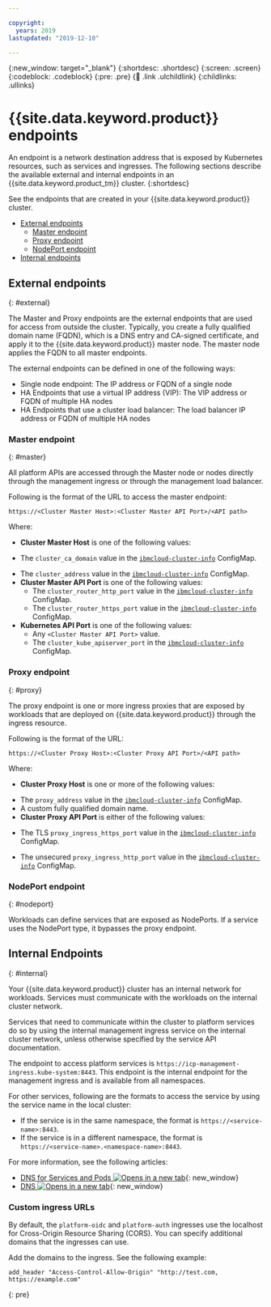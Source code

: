 ```yaml
---

copyright:
  years: 2019
lastupdated: "2019-12-10"

---
```


{:new_window: target="_blank"}
{:shortdesc: .shortdesc}
{:screen: .screen}
{:codeblock: .codeblock}
{:pre: .pre}
{:child: .link .ulchildlink}
{:childlinks: .ullinks}

# {{site.data.keyword.product}} endpoints

An endpoint is a network destination address that is exposed by Kubernetes resources, such as services and ingresses. The following sections describe the available external and internal endpoints in an {{site.data.keyword.product_tm}} cluster.
{:shortdesc}

See the endpoints that are created in your {{site.data.keyword.product}} cluster.

- [External endpoints](cluster_endpoints.md#external)
  - [Master endpoint](cluster_endpoints.md#master)
  - [Proxy endpoint](cluster_endpoints.md#proxy)
  - [NodePort endpoint](cluster_endpoints.md#nodeport)
- [Internal endpoints](cluster_endpoints.md#internal)


## External endpoints
{: #external}

The Master and Proxy endpoints are the external endpoints that are used for access from outside the cluster. <!--You define these endpoints in the `config.yaml` during installation.--> Typically, you create a fully qualified domain name (FQDN), which is a DNS entry and CA-signed certificate, and apply it to the {{site.data.keyword.product}} master node. The master node applies the FQDN to all master endpoints.

The external endpoints can be defined in one of the following ways:

- Single node endpoint: The IP address or FQDN of a single node
- HA Endpoints that use a virtual IP address (VIP): The VIP address or FQDN of multiple HA nodes
- HA Endpoints that use a cluster load balancer: The load balancer IP address or FQDN of multiple HA nodes

### Master endpoint
{: #master}

All platform APIs are accessed through the Master node or nodes directly through the management ingress or through the management load balancer. 

Following is the format of the URL to access the master endpoint:

`https://<Cluster Master Host>:<Cluster Master API Port>/<API path>`

Where:  
- **Cluster Master Host** is one of the following values:
 <!-- - The `cluster_CA_domain` value in the [`config.yaml`](config_yaml.md#cluster_setting) file.-->
  - The `cluster_ca_domain` value in the [`ibmcloud-cluster-info`](configmap_cluster.md) ConfigMap.
 <!-- - The `cluster_lb_address` value in the [`config.yaml`](config_yaml.md#cluster_setting) file.-->
  - The `cluster_address` value in the [`ibmcloud-cluster-info`](configmap_cluster.md) ConfigMap.
- **Cluster Master API Port** is one of the following values: 
  <!--- The `router_http_port` value in the [`config.yaml`](config_yaml.md#general_setting) file.-->
  - The `cluster_router_http_port` value in the [`ibmcloud-cluster-info`](configmap_cluster.md) ConfigMap.
  <!--- The `router_https_port` value in the [`config.yaml`](config_yaml.md#general_setting) file.-->
  - The `cluster_router_https_port` value in the [`ibmcloud-cluster-info`](configmap_cluster.md) ConfigMap.
- **Kubernetes API Port** is one of the following values:
  - Any `<Cluster Master API Port>` value. 
  - The `cluster_kube_apiserver_port` in the [`ibmcloud-cluster-info`](configmap_cluster.md) ConfigMap.
 <!-- - The `kube_apiserver_secure_port` in the [`config.yaml`](config_yaml.md#kub_setting) file.-->

### Proxy endpoint
{: #proxy}

The proxy endpoint is one or more ingress proxies that are exposed by workloads that are deployed on {{site.data.keyword.product}} through the ingress resource.  

Following is the format of the URL:

`https://<Cluster Proxy Host>:<Cluster Proxy API Port>/<API path>`

Where: 
- **Cluster Proxy Host** is one or more of the following values:
 <!-- - The `proxy_vip` value in the [`config.yaml`](config_yaml.md#proxy_ha_setting) file.-->
 <!-- - The `proxy_lb_address` value in the [`config.yaml`](config_yaml.md#cluster_setting) file.-->
  - The `proxy_address` value in the [`ibmcloud-cluster-info`](configmap_cluster.md) ConfigMap.
  - A custom fully qualified domain name.
- **Cluster Proxy API Port** is either of the following values: 
 <!-- - The TLS `ingress_https_port` value in the [`config.yaml`](config_yaml.md#general_setting) file.-->
  - The TLS `proxy_ingress_https_port` value in the [`ibmcloud-cluster-info`](configmap_cluster.md) ConfigMap.
 <!-- - The unsecured `ingress_http_port` value in the [`config.yaml`](config_yaml.md#general_setting) file.-->
  - The unsecured `proxy_ingress_http_port` value in the [`ibmcloud-cluster-info`](configmap_cluster.md) ConfigMap.

### NodePort endpoint
{: #nodeport}

Workloads can define services that are exposed as NodePorts. If a service uses the NodePort type, it bypasses the proxy endpoint.  

## Internal Endpoints
{: #internal}

Your {{site.data.keyword.product}} cluster has an internal network for workloads. Services must communicate with the workloads on the internal cluster network.

Services that need to communicate within the cluster to platform services do so by using the internal management ingress service on the internal cluster network, unless otherwise specified by the service API documentation.

The endpoint to access platform services is `https://icp-management-ingress.kube-system:8443`. This endpoint is the internal endpoint for the management ingress and is available from all namespaces.

For other services, following are the formats to access the service by using the service name in the local cluster: 

- If the service is in the same namespace, the format is `https://<service-name>:8443`.  
- If the service is in a different namespace, the format is `https://<service-name>.<namespace-name>:8443`.

For more information, see the following articles:

- [DNS for Services and Pods ![Opens in a new tab](../../images/icons/launch-glyph.svg "Opens in a new tab")](https://kubernetes.io/docs/concepts/services-networking/dns-pod-service/){: new_window}
- [DNS ![Opens in a new tab](../../images/icons/launch-glyph.svg "Opens in a new tab")](https://kubernetes.io/docs/concepts/services-networking/service/#dns){: new_window}


### Custom ingress URLs

By default, the `platform-oidc` and `platform-auth` ingresses use the localhost for Cross-Origin Resource Sharing (CORS). You can specify additional domains that the ingresses can use.

Add the domains to the ingress. See the following example:
```
add_header "Access-Control-Allow-Origin" "http://test.com, https://example.com"
```
{: pre}





